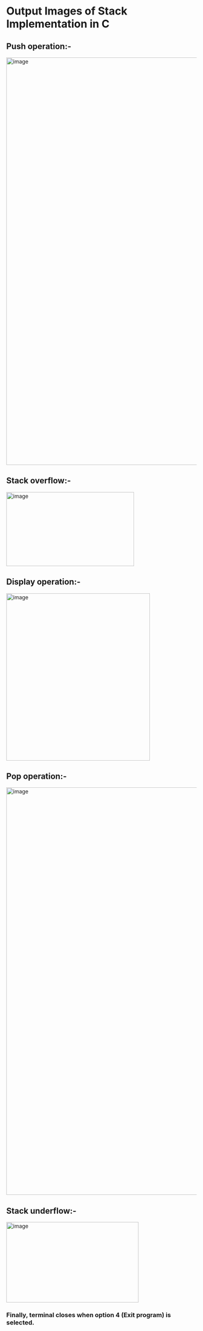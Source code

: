 # Output Images of Stack Implementation in C

## Push operation:-
<img width="1919" height="1079" alt="image" src="https://github.com/user-attachments/assets/9b891b30-5e4d-42df-b307-7642c663579f" />

## Stack overflow:-
<img width="338" height="196" alt="image" src="https://github.com/user-attachments/assets/1ad2f2cc-1cfb-4e37-adb8-c837c8b4ddd4" />

## Display operation:-
<img width="380" height="443" alt="image" src="https://github.com/user-attachments/assets/66d9a0cb-10b1-40d8-8eab-1f1ac1e921c1" />

## Pop operation:-
<img width="1919" height="1079" alt="image" src="https://github.com/user-attachments/assets/c6c253a8-9c7a-412f-92e8-94d02a43b2ba" />

## Stack underflow:-
<img width="350" height="213" alt="image" src="https://github.com/user-attachments/assets/37c4eec9-48a0-4547-86dc-42a48d66107f" />

### Finally, terminal closes when option 4 (Exit program) is selected.
